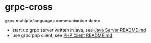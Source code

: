 # grpc-cross
grpc multiple languages communication demo

* start up grpc server written in java, see [Java Server README.md](java/helloworld-service/README.md)
* use grpc php client, see [PHP Client README.md](php/README.md)
